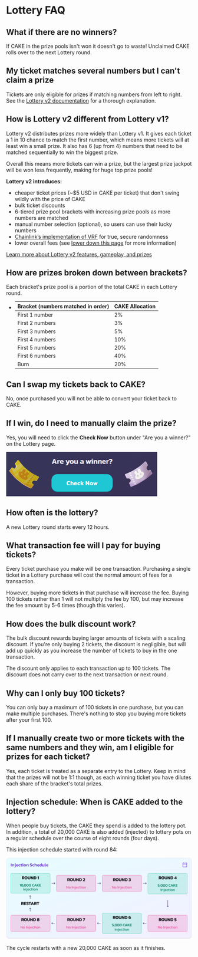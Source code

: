 # Lottery FAQ

## What if there are no winners?

If CAKE in the prize pools isn't won it doesn't go to waste! Unclaimed CAKE rolls over to the next Lottery round.

## My ticket matches several numbers but I can't claim a prize

Tickets are only eligible for prizes if matching numbers from left to right. See the [Lottery v2 documentation](./) for a thorough explanation.

## How is Lottery v2 different from Lottery v1?

Lottery v2 distributes prizes more widely than Lottery v1. It gives each ticket a 1 in 10 chance to match the first number, which means more tickets will at least win a small prize. It also has 6 (up from 4) numbers that need to be matched sequentially to win the biggest prize.

Overall this means more tickets can win a prize, but the largest prize jackpot will be won less frequently, making for huge top prize pools!

**Lottery v2 introduces:**

* cheaper ticket prices (\~$5 USD in CAKE per ticket) that don't swing wildly with the price of CAKE
* bulk ticket discounts
* 6-tiered prize pool brackets with increasing prize pools as more numbers are matched
* manual number selection (optional), so users can use their lucky numbers
* [Chainlink’s implementation of VRF](https://docs.chain.link/docs/chainlink-vrf/) for true, secure randomness
* lower overall fees (see [lower down this page](lottery-faq.md#what-transaction-fee-will-i-pay-for-buying-tickets) for more information)

[Learn more about Lottery v2 features, gameplay, and prizes](./)

## How are prizes broken down between brackets?

Each bracket's prize pool is a portion of the total CAKE in each Lottery round.&#x20;

* | Bracket (numbers matched in order) | CAKE Allocation |
  | ---------------------------------- | --------------- |
  | First 1 number                     | 2%              |
  | First 2 numbers                    | 3%              |
  | First 3 numbers                    | 5%              |
  | First 4 numbers                    | 10%             |
  | First 5 numbers                    | 20%             |
  | First 6 numbers                    | 40%             |
  | Burn                               | 20%             |

## Can I swap my tickets back to CAKE?

No, once purchased you will not be able to convert your ticket back to CAKE.

## If I win, do I need to manually claim the prize?

Yes, you will need to click the **Check Now** button under "Are you a winner?" on the Lottery page.

![](<../../.gitbook/assets/image (150).png>)

## How often is the lottery?

A new Lottery round starts every 12 hours.

## What transaction fee will I pay for buying tickets?

Every ticket purchase you make will be one transaction. Purchasing a single ticket in a Lottery purchase will cost the normal amount of fees for a transaction.

However, buying more tickets in that purchase will increase the fee. Buying 100 tickets rather than 1 will not multiply the fee by 100, but may increase the fee amount by 5-6 times (though this varies).

## How does the bulk discount work?

The bulk discount rewards buying larger amounts of tickets with a scaling discount. If you're only buying 2 tickets, the discount is negligible, but will add up quickly as you increase the number of tickets to buy in the one transaction.

The discount only applies to each transaction up to 100 tickets. The discount does not carry over to the next transaction or next round.

## Why can I only buy 100 tickets?

You can only buy a maximum of 100 tickets in one purchase, but you can make multiple purchases. There's nothing to stop you buying more tickets after your first 100.

## If I manually create two or more tickets with the same numbers and they win, am I eligible for prizes for each ticket?

Yes, each ticket is treated as a separate entry to the Lottery. Keep in mind that the prizes will not be 1:1 though, as each winning ticket you have dilutes each share of the bracket's total prizes.

## Injection schedule: When is CAKE added to the lottery?&#x20;

When people buy tickets, the CAKE they spend is added to the lottery pot. In addition, a total of 20,000 CAKE is also added (injected) to lottery pots on a regular schedule over the course of eight rounds (four days).

This injection schedule started with round 84:

![Lottery injection schedule](../../.gitbook/assets/injection-schedule.png)

The cycle restarts with a new 20,000 CAKE as soon as it finishes.
